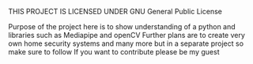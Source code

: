 THIS PROJECT IS LICENSED UNDER GNU General Public License

Purpose of the project here is to show understanding of a python and libraries such as Mediapipe and openCV
Further plans are to create very own home security systems and many more but in a separate project so make sure to follow
If you want to contribute please be my guest